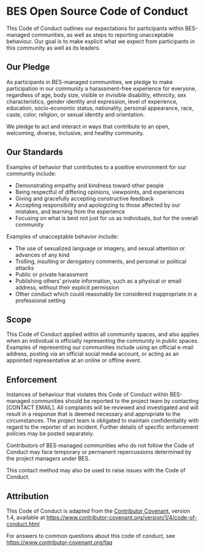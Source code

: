 # BES Open Source Code of Conduct

This Code of Conduct outlines our expectations for participants within BES-managed communities, as 
well as steps to reporting unacceptable behaviour. Our goal is to make explicit what we 
expect from participants in this community as well as its leaders.

## Our Pledge

As participants in BES-managed communities, we pledge to make participation in our
community a harassment-free experience for everyone, regardless of age, body
size, visible or invisible disability, ethnicity, sex characteristics, gender
identity and expression, level of experience, education, socio-economic status,
nationality, personal appearance, race, caste, color, religion, or sexual
identity and orientation.

We pledge to act and interact in ways that contribute to an open, welcoming,
diverse, inclusive, and healthy community.

## Our Standards

Examples of behavior that contributes to a positive environment for our
community include:

* Demonstrating empathy and kindness toward other people
* Being respectful of differing opinions, viewpoints, and experiences
* Giving and gracefully accepting constructive feedback
* Accepting responsibility and apologizing to those affected by our mistakes,
  and learning from the experience
* Focusing on what is best not just for us as individuals, but for the overall
  community

Examples of unacceptable behavior include:

* The use of sexualized language or imagery, and sexual attention or advances of
  any kind
* Trolling, insulting or derogatory comments, and personal or political attacks
* Public or private harassment
* Publishing others' private information, such as a physical or email address,
  without their explicit permission
* Other conduct which could reasonably be considered inappropriate in a
  professional setting

## Scope

This Code of Conduct applied within all community spaces, and also applies when an individual is
officially representing the community in public spaces. Examples of representing our communities
include using an official e-mail address, posting via an official social media account, or acting
as an appointed representative at an online or offline event.

## Enforcement

Instances of behaviour that violates this Code of Conduct within BES-managed communities should 
be reported to the project team by contacting [CONTACT EMAIL]. All complaints will be reviewed 
and investigated and will result in a response that is deemed necessary and appropriate to the 
circumstances. The project team is obligated to maintain confidentiality with regard to the 
reporter of an incident. Further details of specific enforcement policies may be posted separately.

Contributors of BES-managed communities who do not follow the Code of Conduct may face temporary or permanent 
repercussions determined by the project managers under BES.

This contact method may also be used to raise issues with the Code of Conduct.

## Attribution

This Code of Conduct is adapted from the [Contributor Covenant][homepage], version 1.4,
available at https://www.contributor-covenant.org/version/1/4/code-of-conduct.html

[homepage]: https://www.contributor-covenant.org

For answers to common questions about this code of conduct, see
https://www.contributor-covenant.org/faq
